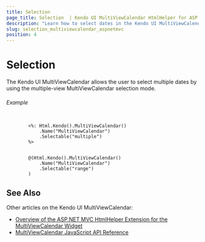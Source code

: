 ```yaml
---
title: Selection
page_title: Selection  | Kendo UI MultiViewCalendar HtmlHelper for ASP.NET MVC
description: "Learn how to select dates in the Kendo UI MultiViewCalendar widget."
slug: selection_multiviewcalendar_aspnetmvc
position: 4
---
```


# Selection

The Kendo UI MultiViewCalendar allows the user to select multiple dates by using the multiple-view MultiViewCalendar selection mode.

###### Example

```ASPX

        <%: Html.Kendo().MultiViewCalendar()
            .Name("MultiViewCalendar")
            .Selectable("multiple")
        %>
```
```Razor

        @(Html.Kendo().MultiViewCalendar()
            .Name("MultiViewCalendar")
            .Selectable("range")
        )
```

## See Also

Other articles on the Kendo UI MultiViewCalendar:

* [Overview of the ASP.NET MVC HtmlHelper Extension for the MultiViewCalendar Widget](/helpers/multiviewcalendar/overview)
* [MultiViewCalendar JavaScript API Reference](http://docs.telerik.com/kendo-ui/api/javascript/ui/multiviewcalendar)
